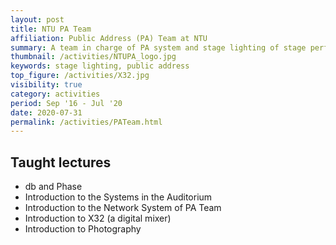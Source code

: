 ```yaml
---
layout: post
title: NTU PA Team
affiliation: Public Address (PA) Team at NTU
summary: A team in charge of PA system and stage lighting of stage performances of various student clubs
thumbnail: /activities/NTUPA_logo.jpg
keywords: stage lighting, public address
top_figure: /activities/X32.jpg
visibility: true
category: activities
period: Sep '16 - Jul '20
date: 2020-07-31
permalink: /activities/PATeam.html
---
```


## Taught lectures
- db and Phase
- Introduction to the Systems in the Auditorium
- Introduction to the Network System of PA Team
- Introduction to X32 (a digital mixer)
- Introduction to Photography
